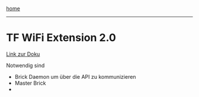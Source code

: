 [home](/README)

------

# TF WiFi Extension 2.0

[Link zur Doku](https://www.tinkerforge.com/en/doc/Hardware/Master_Extensions/WIFI_V2_Extension.html)



Notwendig sind

* Brick Daemon um über die API zu kommunizieren
* Master Brick
* ​

